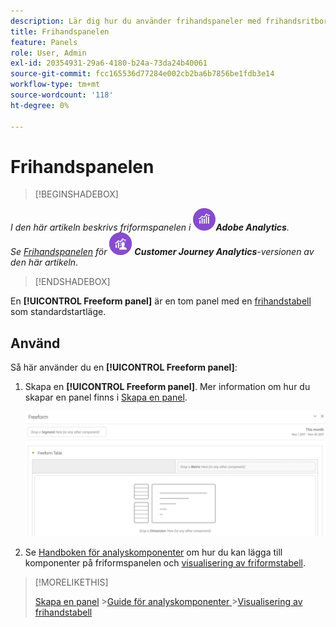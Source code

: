 ```yaml
---
description: Lär dig hur du använder frihandspaneler med frihandsritbord som startläge för ditt Analysis Workspace-projekt.
title: Frihandspanelen
feature: Panels
role: User, Admin
exl-id: 20354931-29a6-4180-b24a-73da24b40061
source-git-commit: fcc165536d77284e002cb2ba6b7856be1fdb3e14
workflow-type: tm+mt
source-wordcount: '118'
ht-degree: 0%

---
```


# Frihandspanelen

>[!BEGINSHADEBOX]

_I den här artikeln beskrivs friformspanelen i_ ![AdobeAnalytics](/help/assets/icons/AdobeAnalytics.svg) _&#x200B;**Adobe Analytics**._<br/>_Se [Frihandspanelen](/help/analyze/analysis-workspace/c-panels/freeform-panel.md) för_ ![CustomerJourneyAnalytics](/help/assets/icons/CustomerJourneyAnalytics.svg) _&#x200B;**Customer Journey Analytics**-versionen av den här artikeln._

>[!ENDSHADEBOX]


En **[!UICONTROL Freeform panel]** är en tom panel med en [frihandstabell](/help/analyze/analysis-workspace/visualizations/freeform-table/freeform-table.md) som standardstartläge.

## Använd

Så här använder du en **[!UICONTROL Freeform panel]**:

1. Skapa en **[!UICONTROL Freeform panel]**. Mer information om hur du skapar en panel finns i [Skapa en panel](panels.md#create-a-panel).

   ![Standardpanelen i frihandsfigur visar en tom panel med frihandstabell.](assets/freeform-panel.png)

1. Se [Handboken för analyskomponenter](/help/components/home.md) om hur du kan lägga till komponenter på friformspanelen och [visualisering av friformstabell](/help/analyze/analysis-workspace/visualizations/freeform-table/freeform-table.md).


>[!MORELIKETHIS]
>
>[Skapa en panel](/help/analyze/analysis-workspace/c-panels/panels.md#create-a-panel)
>&#x200B;>[Guide för analyskomponenter ](/help/components/home.md)
>&#x200B;>[Visualisering av frihandstabell ](/help/analyze/analysis-workspace/visualizations/freeform-table/freeform-table.md)
>
